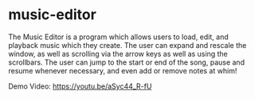 # music-editor

The Music Editor is a program which allows users to load, edit, and playback music which they create. The user can expand and rescale the window, as well as scrolling via the arrow keys as well as using the scrollbars. The user can jump to the start or end of the song, pause and resume whenever necessary, and even add or remove notes at whim!

Demo Video: https://youtu.be/aSyc44_R-fU
